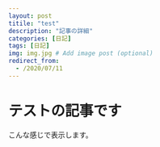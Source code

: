 ```yaml
---
layout: post
titile: "test"
description: "記事の詳細"
categories: [日記]
tags: [日記]
img: img.jpg # Add image post (optional)
redirect_from:
  - /2020/07/11
---
```


# テストの記事です

こんな感じで表示します。





